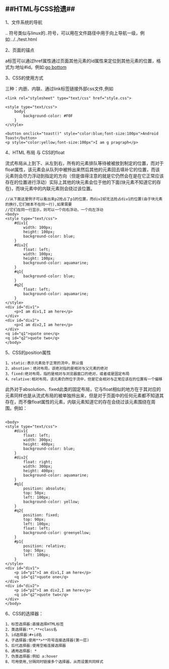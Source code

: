 ##HTML与CSS拾遗##
---

1、文件系统的导航

.. 符号类似与linux的..符号，可以用在文件路径中用于向上导航一级，例如:../../test.html

2、页面的锚点

a标签可以通过href属性通过页面其他元素的id属性来定位到其他元素的位置，格式为:地址#id。例如:<a href="index.html#bottom">go bottom</a>

3、CSS的使用方式

三种：内嵌、内联、通过link标签链接外部css文件,例如

```
<link rel="stylesheet" type="text/css" href="style.css">

<style type="text/css">
	body{
		background-color: #F0F
	}
</style>

<button onclick="toast()" style="color:blue;font-size:100px">Android Toast</button>
<p style="color:yellow;font-size:100px">I am g pragraph</p>

```
4、HTML 布局 与 CSS的float

流式布局从上到下、从左到右，所有的元素排队等待被被放到制定的位置，而对于float属性，该元素会从队列中被拎出来然后其他的元素回去填补它的位置，而该元素则会尽力浮动到指定的方向（但是值得注意的就是它仍然会在是在它正常应该存在的位置进行浮动）实际上其他的块元素会位于他的下面(块元素不知道它的存在)，而块元素中的内联元素则会绕过该位置。

```
//从下面这里例子可以看出来p2抢占了p1的位置，而div2却无法抢占div1的位置(由于块元素的换行,它们根本不在同一行),如果需要
//它们在同一行显示，则可以一个向右浮动，一个向左浮动
<body>
<style type="text/css">
    #div1{
        width: 100px;
        height: 100px;
        background-color: blue;
    }
    #div2{
        float: left;
        width: 100px;
        height: 100px;
        background-color: aquamarine;
    }
    #q1{
        background-color: blue;
    }
    #q2{
        float: left;
        background-color: aquamarine;
    }
</style>
<div id="div1">
    <p>I am div1,I am here</p>
</div>
<div id="div2">
    <p>I am div2,I am here</p>
</div>
<q id="q1">quote one</q>
<q id="q2">quote two</q>
</body>

```

5、CSS的position属性
	
	1、static:表示元素处于正常的流中，默认值
	2、absotion：绝对布局，该绝对指的是相对与父元素的绝对
	3、fixed:绝对布局，指的是相对与浏览器窗口的绝对，或者或是固定布局
	4、relative:相对布局，该元素仍然位于流中，但是它会相对与正常应该在的位置有一个偏移

此外对于absolution、fixed此类的固定布局，它与float相似的地方在于其对应的元素同样也是从流式布局的被单独拎出来，但是对于页面中的任何元素都不知道其存在，而不像float属性的元素，内联元素知道它的存在会绕过该元素围绕在周围。例如：

```

<body>
<style type="text/css">
    #div1{
        float: left;
        width: 300px;
        height: 400px;
        background-color: blue;
    }
    #div2{
        float: right;
        width: 300px;
        height: 400px;
        background-color: aquamarine;
    }
    #q1{
        position: absolute;
        top: 50px;
        left: 100px;
        background-color: yellow;
    }
    #q2{
        position: fixed;
        top: 90px;
        left: 100px;
        float: left;
        background-color: greenyellow;
    }
    #p1{
        position: relative;
        top: 50px;
        left: 100px;
    }
</style>
<div id="div1">
    <p id="p1">I am div1,I am here</p>
    <q id="q1">quote one</q>
</div>
<div id="div2">
    <p id="p2">I am div2,I am here</p>
    <q id="q2">quote two</q>
</div>
</body>

```

6、CSS的选择器：

	1、标签选择器:直接选择HTML标签
	2、类选择器:**.**+class名
	3、id选择器:#+id名
	4、子选择器:使用**>**符号连接选择器(第一层)
	5、后代选择器:使用空格连接选择器
	6、通用选择器: * 
	7、伪类选择器:例如 a:hover
	8、可用使用,分隔同时链接多个选择器，从而设置共同样式